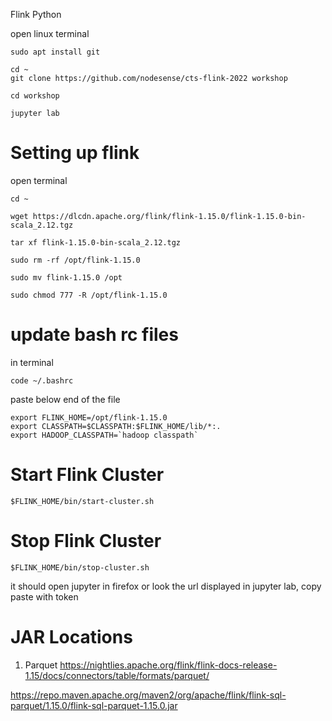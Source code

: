 Flink Python

open linux terminal 

```
sudo apt install git 

```

```
cd ~
git clone https://github.com/nodesense/cts-flink-2022 workshop

cd workshop

jupyter lab
```

# Setting up flink 

open terminal 

```
cd ~
```

```
wget https://dlcdn.apache.org/flink/flink-1.15.0/flink-1.15.0-bin-scala_2.12.tgz

tar xf flink-1.15.0-bin-scala_2.12.tgz

sudo rm -rf /opt/flink-1.15.0

sudo mv flink-1.15.0 /opt

sudo chmod 777 -R /opt/flink-1.15.0
```

# update bash rc files

in terminal
```
code ~/.bashrc
```

paste below end of the file

```
export FLINK_HOME=/opt/flink-1.15.0
export CLASSPATH=$CLASSPATH:$FLINK_HOME/lib/*:.
export HADOOP_CLASSPATH=`hadoop classpath`

```


# Start Flink Cluster

```
$FLINK_HOME/bin/start-cluster.sh 
```

# Stop Flink Cluster

```
$FLINK_HOME/bin/stop-cluster.sh 
```



it should open jupyter in firefox or look the url displayed in jupyter lab, copy paste with token

# JAR Locations

1. Parquet   https://nightlies.apache.org/flink/flink-docs-release-1.15/docs/connectors/table/formats/parquet/

https://repo.maven.apache.org/maven2/org/apache/flink/flink-sql-parquet/1.15.0/flink-sql-parquet-1.15.0.jar

